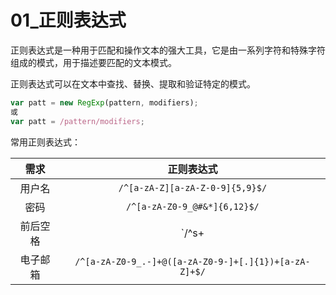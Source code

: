 # 01_正则表达式

正则表达式是一种用于匹配和操作文本的强大工具，它是由一系列字符和特殊字符组成的模式，用于描述要匹配的文本模式。

正则表达式可以在文本中查找、替换、提取和验证特定的模式。

```javascript
var patt = new RegExp(pattern, modifiers);
或
var patt = /pattern/modifiers;
```

常用正则表达式：

|   需求   |                      正则表达式                       |
| :------: | :---------------------------------------------------: |
|  用户名  |            `/^[a-zA-Z][a-zA-Z-0-9]{5,9}$/`            |
|   密码   |             `/^[a-zA-Z0-9_@#&*]{6,12}$/`              |
| 前后空格 |                      `/^s+|s+$/`                      |
| 电子邮箱 | `/^[a-zA-Z0-9_.-]+@([a-zA-Z0-9-]+[.]{1})+[a-zA-Z]+$/` |

